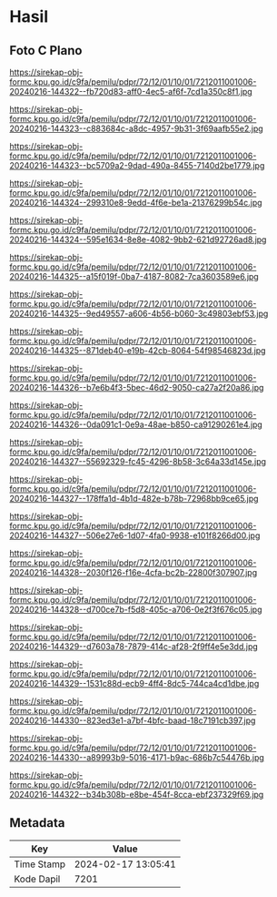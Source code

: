 # Hasil

## Foto C Plano

https://sirekap-obj-formc.kpu.go.id/c9fa/pemilu/pdpr/72/12/01/10/01/7212011001006-20240216-144322--fb720d83-aff0-4ec5-af6f-7cd1a350c8f1.jpg

https://sirekap-obj-formc.kpu.go.id/c9fa/pemilu/pdpr/72/12/01/10/01/7212011001006-20240216-144323--c883684c-a8dc-4957-9b31-3f69aafb55e2.jpg

https://sirekap-obj-formc.kpu.go.id/c9fa/pemilu/pdpr/72/12/01/10/01/7212011001006-20240216-144323--bc5709a2-9dad-490a-8455-7140d2be1779.jpg

https://sirekap-obj-formc.kpu.go.id/c9fa/pemilu/pdpr/72/12/01/10/01/7212011001006-20240216-144324--299310e8-9edd-4f6e-be1a-21376299b54c.jpg

https://sirekap-obj-formc.kpu.go.id/c9fa/pemilu/pdpr/72/12/01/10/01/7212011001006-20240216-144324--595e1634-8e8e-4082-9bb2-621d92726ad8.jpg

https://sirekap-obj-formc.kpu.go.id/c9fa/pemilu/pdpr/72/12/01/10/01/7212011001006-20240216-144325--a15f019f-0ba7-4187-8082-7ca3603589e6.jpg

https://sirekap-obj-formc.kpu.go.id/c9fa/pemilu/pdpr/72/12/01/10/01/7212011001006-20240216-144325--9ed49557-a606-4b56-b060-3c49803ebf53.jpg

https://sirekap-obj-formc.kpu.go.id/c9fa/pemilu/pdpr/72/12/01/10/01/7212011001006-20240216-144325--871deb40-e19b-42cb-8064-54f98546823d.jpg

https://sirekap-obj-formc.kpu.go.id/c9fa/pemilu/pdpr/72/12/01/10/01/7212011001006-20240216-144326--b7e6b4f3-5bec-46d2-9050-ca27a2f20a86.jpg

https://sirekap-obj-formc.kpu.go.id/c9fa/pemilu/pdpr/72/12/01/10/01/7212011001006-20240216-144326--0da091c1-0e9a-48ae-b850-ca91290261e4.jpg

https://sirekap-obj-formc.kpu.go.id/c9fa/pemilu/pdpr/72/12/01/10/01/7212011001006-20240216-144327--55692329-fc45-4296-8b58-3c64a33d145e.jpg

https://sirekap-obj-formc.kpu.go.id/c9fa/pemilu/pdpr/72/12/01/10/01/7212011001006-20240216-144327--178ffa1d-4b1d-482e-b78b-72968bb9ce65.jpg

https://sirekap-obj-formc.kpu.go.id/c9fa/pemilu/pdpr/72/12/01/10/01/7212011001006-20240216-144327--506e27e6-1d07-4fa0-9938-e101f8266d00.jpg

https://sirekap-obj-formc.kpu.go.id/c9fa/pemilu/pdpr/72/12/01/10/01/7212011001006-20240216-144328--2030f126-f16e-4cfa-bc2b-22800f307907.jpg

https://sirekap-obj-formc.kpu.go.id/c9fa/pemilu/pdpr/72/12/01/10/01/7212011001006-20240216-144328--d700ce7b-f5d8-405c-a706-0e2f3f676c05.jpg

https://sirekap-obj-formc.kpu.go.id/c9fa/pemilu/pdpr/72/12/01/10/01/7212011001006-20240216-144329--d7603a78-7879-414c-af28-2f9ff4e5e3dd.jpg

https://sirekap-obj-formc.kpu.go.id/c9fa/pemilu/pdpr/72/12/01/10/01/7212011001006-20240216-144329--1531c88d-ecb9-4ff4-8dc5-744ca4cd1dbe.jpg

https://sirekap-obj-formc.kpu.go.id/c9fa/pemilu/pdpr/72/12/01/10/01/7212011001006-20240216-144330--823ed3e1-a7bf-4bfc-baad-18c7191cb397.jpg

https://sirekap-obj-formc.kpu.go.id/c9fa/pemilu/pdpr/72/12/01/10/01/7212011001006-20240216-144330--a89993b9-5016-4171-b9ac-686b7c54476b.jpg

https://sirekap-obj-formc.kpu.go.id/c9fa/pemilu/pdpr/72/12/01/10/01/7212011001006-20240216-144322--b34b308b-e8be-454f-8cca-ebf237329f69.jpg


## Metadata

| Key        | Value               |
| ---------- | ------------------- |
| Time Stamp | 2024-02-17 13:05:41 |
| Kode Dapil | 7201                |



